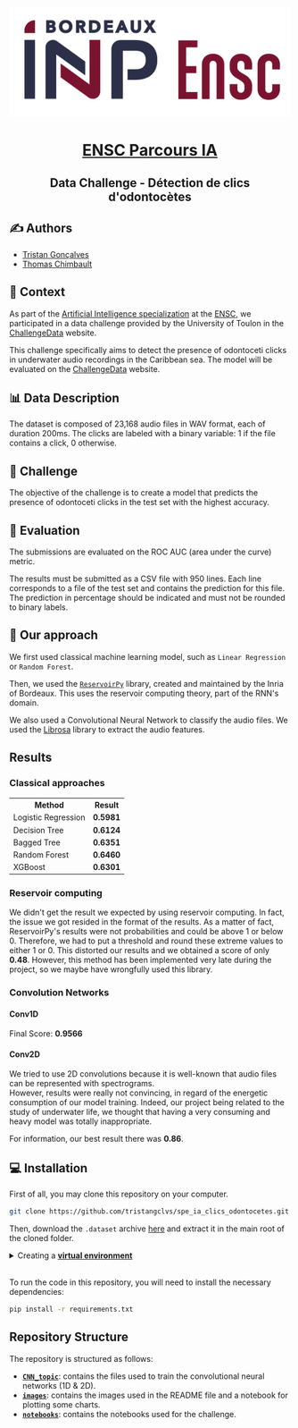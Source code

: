 <br/>
<div align="center" >

![Logo ENSC](images/ENSC.png)


# <u> ENSC Parcours IA </u>
## Data Challenge - Détection de clics d'odontocètes

</div>

## ✍️ Authors

- [Tristan Gonçalves](https://github.com/tristangclvs)
- [Thomas Chimbault](https://github.com/thomaschlt)

## 🐬 Context 

As part of the [Artificial Intelligence specialization](https://3aia.notion.site/3aia/Parcours-3A-IA-2023-9917027c682b457dae71fea68c067ad1) at the [ENSC](https://ensc.bordeaux-inp.fr/fr), we participated in a data challenge provided by the University of Toulon in the [ChallengeData](https://challengedata.ens.fr/) website. 

This challenge specifically aims to detect the presence of odontoceti clicks in underwater audio recordings in the Caribbean sea.
The model will be evaluated on the [ChallengeData](https://challengedata.ens.fr/) website.

## 📊 Data Description

The dataset is composed of 23,168 audio files in WAV format, each of duration 200ms. The clicks are labeled with a binary variable: 1 if the file contains a click, 0 otherwise.

## 🎯 Challenge

The objective of the challenge is to create a model that predicts the presence of odontoceti clicks in the test set with the highest accuracy.

## 📏 Evaluation

The submissions are evaluated on the ROC AUC (area under the curve) metric.

The results must be submitted as a CSV file with 950 lines. Each line corresponds to a file of the test set and contains the prediction for this file. The prediction in percentage should be indicated and must not be rounded to binary labels.

## 🔎 Our approach

We first used classical machine learning model, such as `Linear Regression` or `Random Forest`.

Then, we used the [`ReservoirPy`](https://github.com/reservoirpy/reservoirpy) library, created and maintained by the Inria of Bordeaux. This uses the reservoir computing theory, part of the RNN's domain.

We also used a Convolutional Neural Network to classify the audio files. We used the [Librosa](https://librosa.org/doc/latest/index.html) library to extract the audio features.

## Results
### Classical approaches

<div align="center">
<table>
    <tr>
        <th>Method</th>
        <th>Result</th>
    </tr>
    <tr>
        <td>Logistic Regression</td>
        <td> <b>0.5981</b> </td>
    </tr>
    <tr>
        <td>Decision  Tree</td>
        <td> <b>0.6124</b> </td>
    </tr>
    <tr>
        <td>Bagged Tree</td>
        <td> <b>0.6351</b> </td>
    </tr>
    <tr>
        <td>Random Forest</td>
        <td> <b>0.6460</b> </td>
    </tr>
    <tr>
        <td>XGBoost</td>
        <td> <b>0.6301</b> </td>
    </tr>
</table>
</div>

### Reservoir computing

We didn't get the result we expected by using reservoir computing. In fact, the issue we got resided in the format of the results.
As a matter of fact, ReservoirPy's results were not probabilities and could be above 1 or below 0. Therefore, we had to put a threshold and round these extreme values to either 1 or 0. This distorted our results and we obtained a score of only <b>0.48</b>. However, this method has been implemented very late during the project, so we maybe have wrongfully used this library.

### Convolution Networks
#### Conv1D


Final Score: **0.9566**


#### Conv2D

We tried to use 2D convolutions because it is well-known that audio files can be represented with spectrograms. \
However, results were really not convincing, in regard of the energetic consumption of our model training. Indeed, our project being related to the study of underwater life, we thought that having a very consuming and heavy model was totally inappropriate.

For information, our best result there was <b>0.86</b>.

## 💻 Installation

First of all, you may clone this repository on your computer.

```bash
git clone https://github.com/tristangclvs/spe_ia_clics_odontocetes.git
```

Then, download the `.dataset` archive [here](https://drive.google.com/file/d/1gNyw2PcUCYmpCm8lNTyPJ_ydeLdbDQiw/view?usp=sharing) and extract it in the main root of the cloned folder.

<details>
  <summary>Creating a <u><b>virtual environment</b></u></summary>


>You may want to create a virtual environment for python. \
>```bash
>python -m venv NameOfYourEnv
>```
>Then select your environment:
>
> ### ⊞ Windows:
>```bash
>NameOfYourEnv/Scripts/activate
>```
> ### 🍏 Mac:
>```bash
>source NameOfYourEnv/bin/activate
>``` 
> <br>

</details>

<br>

To run the code in this repository, you will need to install the necessary dependencies:
```bash
pip install -r requirements.txt
```

##  Repository Structure

The repository is structured as follows:

<!-- - **`.dataset`**: contains the training and test sets used for the challenge. -->
- **[`CNN_topic`](/CNN_topic/)**: contains the files used to train the convolutional neural networks (1D & 2D).
- **[`images`](/images/)**: contains the images used in the README file and a notebook for plotting some charts.
- **[`notebooks`](/notebooks/)**: contains the notebooks used for the challenge.

